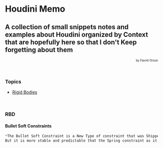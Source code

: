 # Houdini Memo
## A collection of small snippets notes and examples about Houdini organized by Context that are hopefully here so that I don't Keep forgetting about them 
<p align="right"><small><sup>by Favrel Orson</sup></small></p>

<br>

### Topics
* [Rigid Bodies](#rbd)

<br>

### RBD

#### Bullet Soft Constraints
```C
*The Bullet Soft Constraint is a New Type of constraint that was Shipped with Houdini 17. It is acting like a spring constraint by applying a force that is proportional to the distance between two anchors points.\
But it is more stable and predictable that the Spring constraint as it *
```
<br>